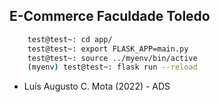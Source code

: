## E-Commerce Faculdade Toledo

```bash
    test@test~: cd app/
    test@test~: export FLASK_APP=main.py
    test@test~: source ../myenv/bin/active
    (myenv) test@test~: flask run --reload
```

 - Luís Augusto C. Mota (2022) - ADS